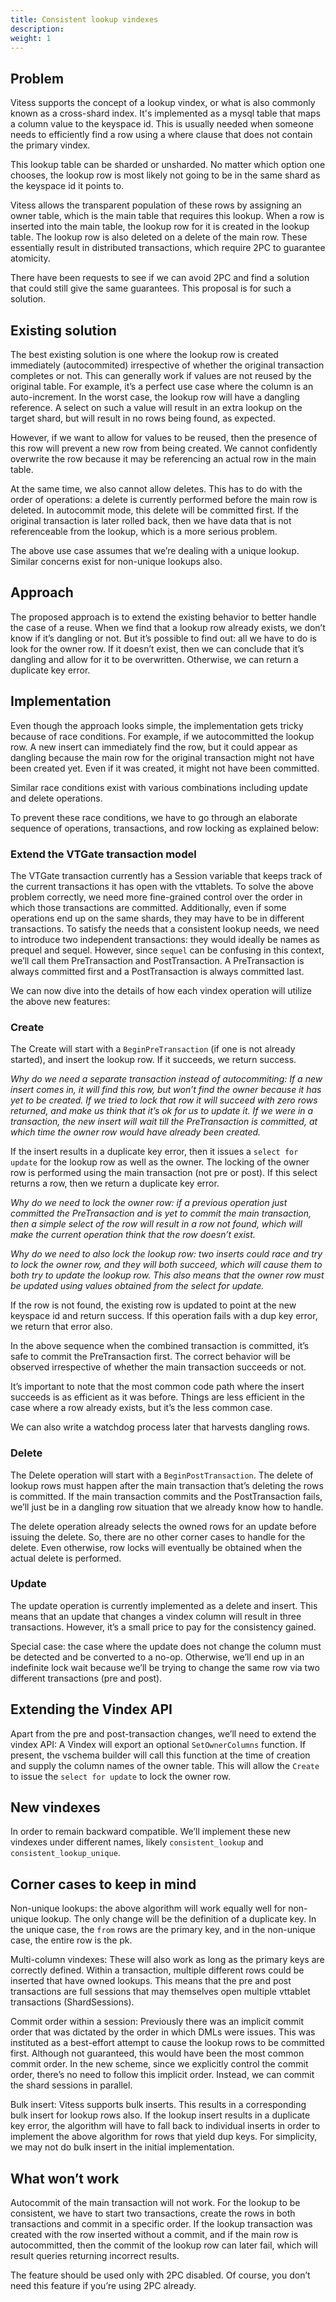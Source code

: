 ```yaml
---
title: Consistent lookup vindexes
description:
weight: 1
---
```

## Problem

Vitess supports the concept of a lookup vindex, or what is also commonly known as a cross-shard index. It's implemented as a mysql table that maps a column value to the keyspace id. This is usually needed when someone needs to efficiently find a row using a where clause that does not contain the primary vindex.

This lookup table can be sharded or unsharded. No matter which option one chooses, the lookup row is most likely not going to be in the same shard as the keyspace id it points to.

Vitess allows the transparent population of these rows by assigning an owner table, which is the main table that requires this lookup. When a row is inserted into the main table, the lookup row for it is created in the lookup table. The lookup row is also deleted on a delete of the main row. These essentially result in distributed transactions, which require 2PC to guarantee atomicity.

There have been requests to see if we can avoid 2PC and find a solution that could still give the same guarantees. This proposal is for such a solution.

## Existing solution

The best existing solution is one where the lookup row is created immediately (autocommited) irrespective of whether the original transaction completes or not. This can generally work if values are not reused by the original table. For example, it’s a perfect use case where the column is an auto-increment. In the worst case, the lookup row will have a dangling reference. A select on such a value will result in an extra lookup on the target shard, but will result in no rows being found, as expected.

However, if we want to allow for values to be reused, then the presence of this row will prevent a new row from being created. We cannot confidently overwrite the row because it may be referencing an actual row in the main table.

At the same time, we also cannot allow deletes. This has to do with the order of operations: a delete is currently performed before the main row is deleted. In autocommit mode, this delete will be committed first. If the original transaction is later rolled back, then we have data that is not referenceable from the lookup, which is a more serious problem.

The above use case assumes that we’re dealing with a unique lookup. Similar concerns exist for non-unique lookups also.

## Approach

The proposed approach is to extend the existing behavior to better handle the case of a reuse. When we find that a lookup row already exists, we don’t know if it’s dangling or not. But it’s possible to find out: all we have to do is look for the owner row. If it doesn’t exist, then we can conclude that it’s dangling and allow for it to be overwritten. Otherwise, we can return a duplicate key error.

## Implementation

Even though the approach looks simple, the implementation gets tricky because of race conditions. For example, if we autocommitted the lookup row. A new insert can immediately find the row, but it could appear as dangling because the main row for the original transaction might not have been created yet. Even if it was created, it might not have been committed.

Similar race conditions exist with various combinations including update and delete operations.

To prevent these race conditions, we have to go through an elaborate sequence of operations, transactions, and row locking as explained below:

### Extend the VTGate transaction model

The VTGate transaction currently has a Session variable that keeps track of the current transactions it has open with the vttablets. To solve the above problem correctly, we need more fine-grained control over the order in which those transactions are committed. Additionally, even if some operations end up on the same shards, they may have to be in different transactions. To satisfy the needs that a consistent lookup needs, we need to introduce two independent transactions: they would ideally be names as prequel and sequel. However, since `sequel` can be confusing in this context, we’ll call them PreTransaction and PostTransaction. A PreTransaction is always committed first and a PostTransaction is always committed last.

We can now dive into the details of how each vindex operation will utilize the above new features:

### Create

The Create will start with a `BeginPreTransaction` (if one is not already started), and insert the lookup row. If it succeeds, we return success.

_Why do we need a separate transaction instead of autocommiting: If a new insert comes in, it will find this row, but won’t find the owner because it has yet to be created. If we tried to lock that row it will succeed with zero rows returned, and make us think that it’s ok for us to update it. If we were in a transaction, the new insert will wait till the PreTransaction is committed, at which time the owner row would have already been created._

If the insert results in a duplicate key error, then it issues a `select for update` for the lookup row as well as the owner. The locking of the owner row is performed using the main transaction (not pre or post). If this select returns a row, then we return a duplicate key error.

_Why do we need to lock the owner row: if a previous operation just committed the PreTransaction and is yet to commit the main transaction, then a simple select of the row will result in a row not found, which will make the current operation think that the row doesn’t exist._

_Why do we need to also lock the lookup row: two inserts could race and try to lock the owner row, and they will both succeed, which will cause them to both try to update the lookup row. This also means that the owner row must be updated using values obtained from the select for update._

If the row is not found, the existing row is updated to point at the new keyspace id and return success. If this operation fails with a dup key error, we return that error also.

In the above sequence when the combined transaction is committed, it’s safe to commit the PreTransaction first. The correct behavior will be observed irrespective of whether the main transaction succeeds or not.

It’s important to note that the most common code path where the insert succeeds is as efficient as it was before. Things are less efficient in the case where a row already exists, but it’s the less common case.

We can also write a watchdog process later that harvests dangling rows.

### Delete

The Delete operation will start with a `BeginPostTransaction`. The delete of lookup rows must happen after the main transaction that’s deleting the rows is committed. If the main transaction commits and the PostTransaction fails, we’ll just be in a dangling row situation that we already know how to handle.

The delete operation already selects the owned rows for an update before issuing the delete. So, there are no other corner cases to handle for the delete. Even otherwise, row locks will eventually be obtained when the actual delete is performed.

### Update

The update operation is currently implemented as a delete and insert. This means that an update that changes a vindex column will result in three transactions. However, it’s a small price to pay for the consistency gained.

Special case: the case where the update does not change the column must be detected and be converted to a no-op. Otherwise, we’ll end up in an indefinite lock wait because we’ll be trying to change the same row via two different transactions (pre and post).

## Extending the Vindex API

Apart from the pre and post-transaction changes, we’ll need to extend the vindex API: A Vindex will export an optional `SetOwnerColumns` function. If present, the vschema builder will call this function at the time of creation and supply the column names of the owner table. This will allow the `Create` to issue the `select for update` to lock the owner row.

## New vindexes

In order to remain backward compatible. We’ll implement these new vindexes under different names, likely `consistent_lookup` and `consistent_lookup_unique`.

## Corner cases to keep in mind

Non-unique lookups: the above algorithm will work equally well for non-unique lookup. The only change will be the definition of a duplicate key. In the unique case, the `from` rows are the primary key, and in the non-unique case, the entire row is the pk.

Multi-column vindexes: These will also work as long as the primary keys are correctly defined.
Within a transaction, multiple different rows could be inserted that have owned lookups. This means that the pre and post transactions are full sessions that may themselves open multiple vttablet transactions (ShardSessions).

Commit order within a session: Previously there was an implicit commit order that was dictated by the order in which DMLs were issues. This was instituted as a best-effort attempt to cause the lookup rows to be committed first. Although not guaranteed, this would have been the most common commit order. In the new scheme, since we explicitly control the commit order, there’s no need to follow this implicit order. Instead, we can commit the shard sessions in parallel.

Bulk insert: Vitess supports bulk inserts. This results in a corresponding bulk insert for lookup rows also. If the lookup insert results in a duplicate key error, the algorithm will have to fall back to individual inserts in order to implement the above algorithm for rows that yield dup keys. For simplicity, we may not do bulk insert in the initial implementation.

## What won’t work

Autocommit of the main transaction will not work. For the lookup to be consistent, we have to start two transactions, create the rows in both transactions and commit in a specific order. If the lookup transaction was created with the row inserted without a commit, and if the main row is autocommitted, then the commit of the lookup row can later fail, which will result queries returning incorrect results.

The feature should be used only with 2PC disabled. Of course, you don’t need this feature if you’re using 2PC already.
